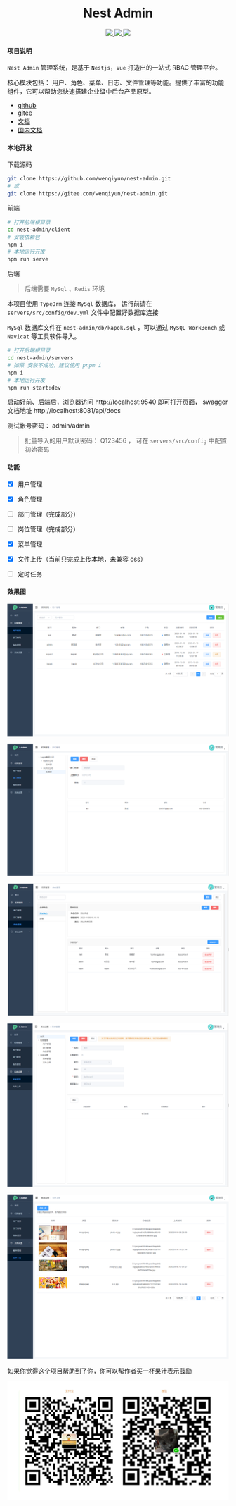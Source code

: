 <div align="center">
<br/>
<br/>
  <h1 algin="center">
    Nest Admin
  </h1>
</div>

<p align="center">
  <a href="#">
    <img src="https://img.shields.io/badge/Nest%20Admin-v2.0.0-green">
  </a>
  <a href="#">
    <img src="https://img.shields.io/badge/nestjs-v8.x-green.svg" >
  </a>
  <a href="#">
    <img src="https://img.shields.io/badge/vue-v3.x-green.svg">
  </a>
</p>

#### 项目说明
```Nest Admin``` 管理系统，是基于 ```Nestjs```，```Vue``` 打造出的一站式 RBAC 管理平台。

核心模块包括： 用户、角色、菜单、日志、文件管理等功能。提供了丰富的功能组件，它可以帮助您快速搭建企业级中后台产品原型。

* [github](https://github.com/wenqiyun/nest-admin)
* [gitee](https://gitee.com/wenqiyun/nest-admin)
* [文档](https://wenqiyun.github.io/nest-admin)
* [国内文档](https://wenqiyun.gitee.io/nest-admin)

#### 本地开发

下载源码

```sh
git clone https://github.com/wenqiyun/nest-admin.git
# 或
git clone https://gitee.com/wenqiyun/nest-admin.git
```

前端

```sh
# 打开前端根目录
cd nest-admin/client
# 安装依赖包
npm i
# 本地运行开发
npm run serve
```

后端

> 后端需要 ```MySql``` 、```Redis``` 环境

本项目使用 ```TypeOrm``` 连接 ```MySql``` 数据库， 运行前请在 ```servers/src/config/dev.yml``` 文件中配置好数据库连接

```MySql``` 数据库文件在 ```nest-admin/db/kapok.sql``` ，可以通过 ```MySQL WorkBench``` 或 ``` Navicat``` 等工具软件导入。

```sh
# 打开后端根目录
cd nest-admin/servers
# 如果 安装不成功，建议使用 pnpm i
npm i
# 本地运行开发
npm run start:dev
```

启动好前、后端后，浏览器访问 http://localhost:9540 即可打开页面， swagger 文档地址 http://localhost:8081/api/docs

测试帐号密码： admin/admin

> 批量导入的用户默认密码： Q123456 ， 可在 ```servers/src/config``` 中配置 初始密码

#### 功能

- [X] 用户管理
- [X] 角色管理
- [ ] 部门管理（完成部分）
- [ ] 岗位管理（完成部分）
- [X] 菜单管理
- [X] 文件上传（当前只完成上传本地，未兼容 oss）
- [ ] 定时任务


#### 效果图

![image](./upload/user.png)


![image](./upload/dept.png)


![image](./upload/role.png)


![image](./upload/menu.png)


![image](./upload//oss.png)


如果你觉得这个项目帮助到了你，你可以帮作者买一杯果汁表示鼓励

![image](./upload/pay.jpg)

